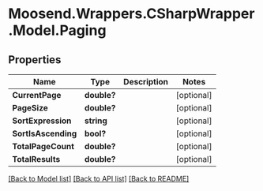 # Moosend.Wrappers.CSharpWrapper.Model.Paging
## Properties

Name | Type | Description | Notes
------------ | ------------- | ------------- | -------------
**CurrentPage** | **double?** |  | [optional] 
**PageSize** | **double?** |  | [optional] 
**SortExpression** | **string** |  | [optional] 
**SortIsAscending** | **bool?** |  | [optional] 
**TotalPageCount** | **double?** |  | [optional] 
**TotalResults** | **double?** |  | [optional] 

[[Back to Model list]](../README.md#documentation-for-models) [[Back to API list]](../README.md#documentation-for-api-endpoints) [[Back to README]](../README.md)

